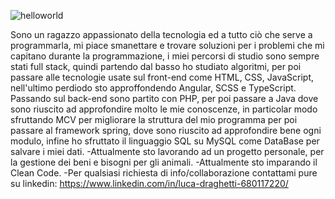 <!--
**lucadrago95/lucadrago95** is a ✨ _special_ ✨ repository because its `README.md` (this file) appears on your GitHub profile.
Here are some ideas to get you started:

- 🔭 I’m currently working on ...
- 🌱 I’m currently learning ...
- 👯 I’m looking to collaborate on ...
- 🤔 I’m looking for help with ...
- 💬 Ask me about ...
- 📫 How to reach me: ...
- 😄 Pronouns: ...
- ⚡ Fun fact: ...
-->

![helloworld](https://github.com/lucadrago95/lucadrago95/assets/127793221/161c28ca-1d3a-4130-ab15-7a4f4dfd0471)

Sono un ragazzo appassionato della tecnologia ed a tutto ciò che serve a programmarla, mi piace smanettare e trovare soluzioni per i problemi che mi capitano durante la programmazione, i miei percorsi di studio sono sempre stati full stack, quindi partendo dal basso ho studiato algoritmi, per poi passare alle tecnologie usate sul front-end come HTML, CSS, JavaScript, nell'ultimo perdiodo sto approffondendo Angular, SCSS e TypeScript.
Passando sul back-end sono partito con PHP, per poi passare a Java dove sono riuscito ad approfondire molto le mie conoscenze, in particolar modo sfruttando MCV per migliorare la struttura del mio programma per poi passare al framework spring, dove sono riuscito ad approfondire bene ogni modulo, infine ho sfruttato il linguaggio SQL su MySQL come DataBase per salvare i miei dati.
-Attualmente sto lavorando ad un progetto personale, per la gestione dei beni e bisogni per gli animali.
-Attualmente sto imparando il Clean Code.
-Per qualsiasi richiesta di info/collaborazione contattami pure su linkedin: https://www.linkedin.com/in/luca-draghetti-680117220/


